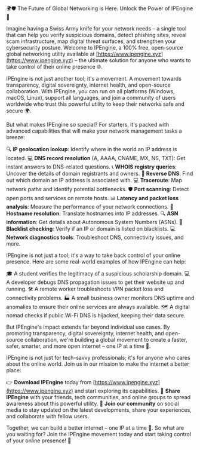 🌍🛡️ The Future of Global Networking is Here: Unlock the Power of IPEngine 🚀

Imagine having a Swiss Army knife for your network needs – a single tool that can help you verify suspicious domains, detect phishing sites, reveal scam infrastructure, map digital threat surfaces, and strengthen your cybersecurity posture. Welcome to IPEngine, a 100% free, open-source global networking utility available at [https://www.ipengine.xyz](https://www.ipengine.xyz) – the ultimate solution for anyone who wants to take control of their online presence 🌐.

IPEngine is not just another tool; it's a movement. A movement towards transparency, digital sovereignty, internet health, and open-source collaboration. With IPEngine, you can run on all platforms (Windows, macOS, Linux), support all languages, and join a community of users worldwide who trust this powerful utility to keep their networks safe and secure 🌍.

But what makes IPEngine so special? For starters, it's packed with advanced capabilities that will make your network management tasks a breeze:

🔍 **IP geolocation lookup**: Identify where in the world an IP address is located.
💻 **DNS record resolution** (A, AAAA, CNAME, MX, NS, TXT): Get instant answers to DNS-related questions.
📞 **WHOIS registry queries**: Uncover the details of domain registrants and owners.
🔑 **Reverse DNS**: Find out which domain an IP address is associated with.
💻 **Traceroute**: Map network paths and identify potential bottlenecks.
🛡️ **Port scanning**: Detect open ports and services on remote hosts.
📊 **Latency and packet loss analysis**: Measure the performance of your network connections.
👀 **Hostname resolution**: Translate hostnames into IP addresses.
🔍 **ASN information**: Get details about Autonomous System Numbers (ASNs).
🚫 **Blacklist checking**: Verify if an IP or domain is listed on blacklists.
💻 **Network diagnostics tools**: Troubleshoot DNS, connectivity issues, and more.

IPEngine is not just a tool; it's a way to take back control of your online presence. Here are some real-world examples of how IPEngine can help:

🎓 A student verifies the legitimacy of a suspicious scholarship domain.
💻 A developer debugs DNS propagation issues to get their website up and running.
🛠️ A remote worker troubleshoots VPN packet loss and connectivity problems.
🏭 A small business owner monitors DNS uptime and anomalies to ensure their online services are always available.
🗺️ A digital nomad checks if public Wi-Fi DNS is hijacked, keeping their data secure.

But IPEngine's impact extends far beyond individual use cases. By promoting transparency, digital sovereignty, internet health, and open-source collaboration, we're building a global movement to create a faster, safer, smarter, and more open internet – one IP at a time 🔐.

IPEngine is not just for tech-savvy professionals; it's for anyone who cares about the online world. Join us in our mission to make the internet a better place:

👉 **Download IPEngine** today from [https://www.ipengine.xyz](https://www.ipengine.xyz) and start exploring its capabilities.
🤝 **Share IPEngine** with your friends, tech communities, and online groups to spread awareness about this powerful utility.
💬 **Join our community** on social media to stay updated on the latest developments, share your experiences, and collaborate with fellow users.

Together, we can build a better internet – one IP at a time 🚀. So what are you waiting for? Join the IPEngine movement today and start taking control of your online presence! 🔑